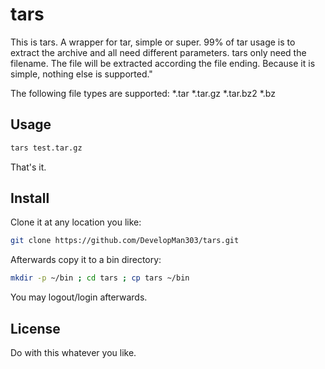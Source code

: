# tars

This is tars. A  wrapper for tar, simple or super. 99% of tar usage is to
extract the archive and all need different parameters.
tars only need the filename. The file will be extracted according the file ending.
Because it is simple, nothing else is supported."

The following file types are supported:
*.tar
*.tar.gz
*.tar.bz2
*.bz

## Usage

```bash
tars test.tar.gz
```
That's it.

## Install
Clone it at any location you like:

```bash
git clone https://github.com/DevelopMan303/tars.git
```
Afterwards copy it to a bin directory:

```bash
mkdir -p ~/bin ; cd tars ; cp tars ~/bin
```
You may logout/login afterwards.

## License
Do with this whatever you like.
